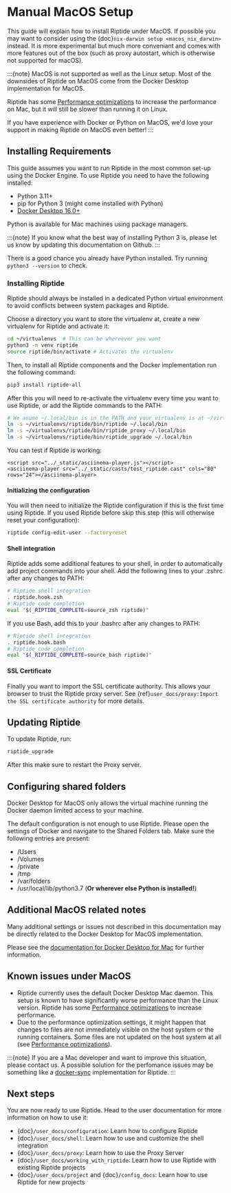 # Manual MacOS Setup

This guide will explain how to install Riptide under MacOS. If possible you may want to consider using the
{doc}`nix-darwin setup <macos_nix_darwin>` instead. It is more experimental but much more conveniant and comes with
more features out of the box (such as proxy autostart, which is otherwise not supported for macOS).

:::{note}
MacOS is not supported as well as the Linux setup. Most of the downsides
of Riptide on MacOS come from the Docker Desktop implementation for MacOS.

Riptide has some [Performance optimizations] to increase
the performance on Mac, but it will still be slower than running it on Linux.

If you have experience with Docker or Python on MacOS, we'd love your support in making
Riptide on MacOS even better!
:::

## Installing Requirements

This guide assumes you want to run Riptide in the most common set-up using the Docker Engine.
To use Riptide you need to have the following installed:

- Python 3.11+
- pip for Python 3 (might come installed with Python)
- [Docker Desktop 16.0+](https://www.docker.com/products/docker-desktop)

Python is available for Mac machines using package managers.

:::{note}
If you know what the best way of installing Python 3 is, please let us know
by updating this documentation on Github.
:::

There is a good chance you already have Python installed. Try running `python3 --version` to check.

### Installing Riptide

Riptide should always be installed in a dedicated Python virtual environment to avoid conflicts between system packages and Riptide.

Choose a directory you want to store the virtualenv at, create a new virtualenv for Riptide and activate it:

```bash
cd ~/virtualenvs  # This can be whereever you want
python3 -m venv riptide
source riptide/bin/activate # Activates the virtualenv
```

Then, to install all Riptide components and the Docker implementation run the following command:

```bash
pip3 install riptide-all
```

After this you will need to re-activate the virtualenv every time you want to use Riptide, or add the Riptide commands to the PATH:

```bash
# We asume ~/.local/bin is in the PATH and your virtualenv is at ~/virtualenvs. You can choose other directories if not.
ln -s ~/virtualenvs/riptide/bin/riptide ~/.local/bin
ln -s ~/virtualenvs/riptide/bin/riptide_proxy ~/.local/bin
ln -s ~/virtualenvs/riptide/bin/riptide_upgrade ~/.local/bin
```

You can test if Riptide is working:

```{raw} html
<script src="../_static/asciinema-player.js"></script>
<asciinema-player src="../_static/casts/test_riptide.cast" cols="80" rows="24"></asciinema-player>
```

#### Initializing the configuration

You will then need to initialize the Riptide configuration if this is the first time using Riptide. If you used Riptide
before skip this step (this will otherwise reset your configuration):

```bash
riptide config-edit-user --factoryreset
```

#### Shell integration

Riptide adds some additional features to your shell, in order to automatically add project
commands into your shell. Add the following lines to your .zshrc after any changes to PATH:

```zsh
# Riptide shell integration
. riptide.hook.zsh
# Riptide code completion
eval "$(_RIPTIDE_COMPLETE=source_zsh riptide)"
```

If you use Bash, add this to your .bashrc after any changes to PATH:

```bash
# Riptide shell integration
. riptide.hook.bash
# Riptide code completion
eval "$(_RIPTIDE_COMPLETE=source_bash riptide)"
```

#### SSL Certificate

Finally you want to import the SSL certificate authority. This allows your browser to trust
the Riptide proxy server. See {ref}`user_docs/proxy:Import the SSL certificate authority` for more details.

## Updating Riptide

To update Riptide, run:

```bash
riptide_upgrade
```

After this make sure to restart the Proxy server. 

## Configuring shared folders

Docker Desktop for MacOS only allows the virtual machine running the Docker daemon
limited access to your machine.

The default configuration is not enough to use Riptide. Please open the settings
of Docker and navigate to the Shared Folders tab. Make sure the following entries
are present:

- /Users
- /Volumes
- /private
- /tmp
- /var/folders
- /usr/local/lib/python3.7 (**Or wherever else Python is installed!**)

## Additional MacOS related notes

Many additional settings or issues not described in this documentation may be
directly related to the Docker Desktop for MacOS implementation.

Please see the [documentation for Docker Desktop for Mac](https://docs.docker.com/docker-for-mac/) for further information.

## Known issues under MacOS

- Riptide currently uses the default Docker Desktop Mac daemon. This setup is known
  to have significantly worse performance than the Linux version. Riptide has some
  [Performance optimizations] to increase performance.
- Due to the performance optimization settings, it might happen that changes to files
  are not immediately visible on the host system or the running containers. Some files
  are not updated on the host system at all (see [Performance optimizations]).

:::{note}
If you are a Mac developer and want to improve this situation, please contact us.
A possible solution for the perfomance issues may be something like a
[docker-sync](https://github.com/EugenMayer/docker-sync) implementation
for Riptide.
:::

## Next steps

You are now ready to use Riptide. Head to the user documentation for more information on how to use it:

- {doc}`/user_docs/configuration`: Learn how to configure Riptide
- {doc}`/user_docs/shell`: Learn how to use and customize the shell integration
- {doc}`/user_docs/proxy`: Learn how to use the Proxy Server
- {doc}`/user_docs/working_with_riptide`: Learn how to use Riptide with existing Riptide projects
- {doc}`/user_docs/project` and {doc}`/config_docs`: Learn how to use Riptide for new projects

[performance optimizations]: ../user_docs/performance_optimizations
